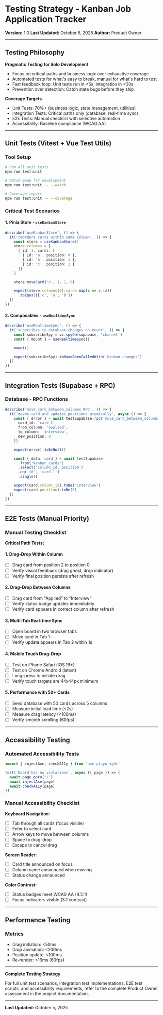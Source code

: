 # Testing Strategy - Kanban Job Application Tracker

**Version:** 1.0
**Last Updated:** October 5, 2025
**Author:** Product Owner

---

## Testing Philosophy

**Pragmatic Testing for Solo Development**
- Focus on critical paths and business logic over exhaustive coverage
- Automated tests for what's easy to break, manual for what's hard to test
- Fast feedback loop: Unit tests run in <5s, integration in <30s
- Prevention over detection: Catch state bugs before they ship

**Coverage Targets**
- Unit Tests: 70%+ (business logic, state management, utilities)
- Integration Tests: Critical paths only (database, real-time sync)
- E2E Tests: Manual checklist with selective automation
- Accessibility: Baseline compliance (WCAG AA)

---

## Unit Tests (Vitest + Vue Test Utils)

### Tool Setup

```bash
# Run all unit tests
npm run test:unit

# Watch mode for development
npm run test:unit -- --watch

# Coverage report
npm run test:unit -- --coverage
```

### Critical Test Scenarios

#### 1. Pinia Store - `useKanbanStore`

```typescript
describe('useKanbanStore', () => {
  it('reorders cards within same column', () => {
    const store = useKanbanStore()
    store.columns = [
      { id: 1, cards: [
        { id: 'a', position: 0 },
        { id: 'b', position: 1 },
        { id: 'c', position: 2 }
      ]}
    ]

    store.moveCard('c', 1, 1, 0)

    expect(store.columns[0].cards.map(c => c.id))
      .toEqual(['c', 'a', 'b'])
  })
})
```

#### 2. Composables - `useRealtimeSync`

```typescript
describe('useRealtimeSync', () => {
  it('subscribes to database changes on mount', () => {
    const subscribeSpy = vi.spyOn(supabase, 'channel')
    const { mount } = useRealtimeSync()

    mount()

    expect(subscribeSpy).toHaveBeenCalledWith('kanban-changes')
  })
})
```

---

## Integration Tests (Supabase + RPC)

### Database - RPC Functions

```typescript
describe('move_card_between_columns RPC', () => {
  it('moves card and updates positions atomically', async () => {
    const { error } = await testSupabase.rpc('move_card_between_columns', {
      card_id: 'card-1',
      from_column: 'applied',
      to_column: 'interview',
      new_position: 0
    })

    expect(error).toBeNull()

    const { data: card } = await testSupabase
      .from('kanban_cards')
      .select('column_id, position')
      .eq('id', 'card-1')
      .single()

    expect(card.column_id).toBe('interview')
    expect(card.position).toBe(0)
  })
})
```

---

## E2E Tests (Manual Priority)

### Manual Testing Checklist

**Critical Path Tests:**

#### 1. Drag-Drop Within Column
- [ ] Drag card from position 2 to position 0
- [ ] Verify visual feedback (drag ghost, drop indicator)
- [ ] Verify final position persists after refresh

#### 2. Drag-Drop Between Columns
- [ ] Drag card from "Applied" to "Interview"
- [ ] Verify status badge updates immediately
- [ ] Verify card appears in correct column after refresh

#### 3. Multi-Tab Real-time Sync
- [ ] Open board in two browser tabs
- [ ] Move card in Tab 1
- [ ] Verify update appears in Tab 2 within 1s

#### 4. Mobile Touch Drag-Drop
- [ ] Test on iPhone Safari (iOS 16+)
- [ ] Test on Chrome Android (latest)
- [ ] Long-press to initiate drag
- [ ] Verify touch targets are 44x44px minimum

#### 5. Performance with 50+ Cards
- [ ] Seed database with 50 cards across 5 columns
- [ ] Measure initial load time (<2s)
- [ ] Measure drag latency (<100ms)
- [ ] Verify smooth scrolling (60fps)

---

## Accessibility Testing

### Automated Accessibility Tests

```typescript
import { injectAxe, checkA11y } from 'axe-playwright'

test('board has no violations', async ({ page }) => {
  await page.goto('/')
  await injectAxe(page)
  await checkA11y(page)
})
```

### Manual Accessibility Checklist

**Keyboard Navigation:**
- [ ] Tab through all cards (focus visible)
- [ ] Enter to select card
- [ ] Arrow keys to move between columns
- [ ] Space to drag-drop
- [ ] Escape to cancel drag

**Screen Reader:**
- [ ] Card title announced on focus
- [ ] Column name announced when moving
- [ ] Status change announced

**Color Contrast:**
- [ ] Status badges meet WCAG AA (4.5:1)
- [ ] Focus indicators visible (3:1 contrast)

---

## Performance Testing

### Metrics

- Drag initiation: <50ms
- Drop animation: <200ms
- Position update: <100ms
- Re-render: <16ms (60fps)

---

**Complete Testing Strategy**

For full unit test scenarios, integration test implementations, E2E test scripts, and accessibility requirements, refer to the complete Product Owner assessment in the project documentation.

---

**Last Updated:** October 5, 2025

